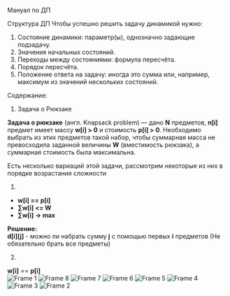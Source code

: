 Мануал по ДП

Структура ДП
Чтобы успешно решить задачу динамикой нужно:
1) Состояние динамики: параметр(ы), однозначно задающие подзадачу.
2) Значения начальных состояний.
3) Переходы между состояниями: формула пересчёта.
4) Порядок пересчёта.
5) Положение ответа на задачу: иногда это сумма или, например, максимум из значений нескольких состояний.

Содержание:
1) Задача о Рюкзаке


**Задача о рюкзаке** (англ. Knapsack problem) — дано **N** предметов, **n[i]** предмет имеет массу **w[i] > 0** и стоимость **p[i] > 0**. Необходимо выбрать из этих предметов такой набор, чтобы суммарная масса не превосходила заданной величины **W** (вместимость рюкзака), а суммарная стоимость была максимальна.

Есть несколько вариаций этой задачи, рассмотрим некоторые из них в порядке возрастания сложности  

1)
- **w[i] == p[i]**  
- **∑w[i] <= W**  
- **∑w[i] → max**  

**Решение:**  
**d[i][j]** - можно ли набрать сумму **j** с помощью первых **i** предметов (Не обязательно брать все предметы)  


2.  
**w[i]** == **p[i]**  
![Frame 1](https://user-images.githubusercontent.com/35433764/114901598-a0908c80-9e1d-11eb-9a7f-6865586d04e3.jpg)
![Frame 8](https://user-images.githubusercontent.com/35433764/114901602-a1292300-9e1d-11eb-9482-988dbf519638.jpg)
![Frame 7](https://user-images.githubusercontent.com/35433764/114901605-a1c1b980-9e1d-11eb-8a64-b196ce091fb6.jpg)
![Frame 6](https://user-images.githubusercontent.com/35433764/114901608-a1c1b980-9e1d-11eb-93cb-41ec56c002c0.jpg)
![Frame 5](https://user-images.githubusercontent.com/35433764/114901609-a25a5000-9e1d-11eb-995f-79537752e467.jpg)
![Frame 4](https://user-images.githubusercontent.com/35433764/114901611-a2f2e680-9e1d-11eb-8fd6-c840e8401c05.jpg)
![Frame 3](https://user-images.githubusercontent.com/35433764/114901612-a2f2e680-9e1d-11eb-83aa-82e48ff3cd75.jpg)
![Frame 2](https://user-images.githubusercontent.com/35433764/114901615-a38b7d00-9e1d-11eb-8e21-f82802d3e719.jpg)

